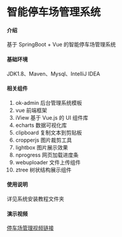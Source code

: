 # 智能停车场管理系统

#### 介绍
基于 SpringBoot + Vue 的智能停车场管理系统

#### 基础环境
JDK1.8、Maven、Mysql、IntelliJ IDEA


#### 相关组件

1.  ok-admin 后台管理系统模板
2.  vue 前端框架
3.  iView 基于 Vue.js 的 UI 组件库
4.  echarts 数据可视化库
5.  clipboard 复制文本到剪贴板
6.  cropperjs 图片裁剪工具
7.  lightbox 图片展示效果
8.  nprogress 网页加载进度条
9.  webuploader 文件上传组件
10. ztree 树状结构展示组件

#### 使用说明

详见系统安装教程文件夹

#### 演示视频 
  [停车场管理视频链接](http://www.bilibili.com/video/BV1Su4m1P7yV/?share_source=copy_web&vd_source=392b7178d569088f8199d4bdb95f9b35)


